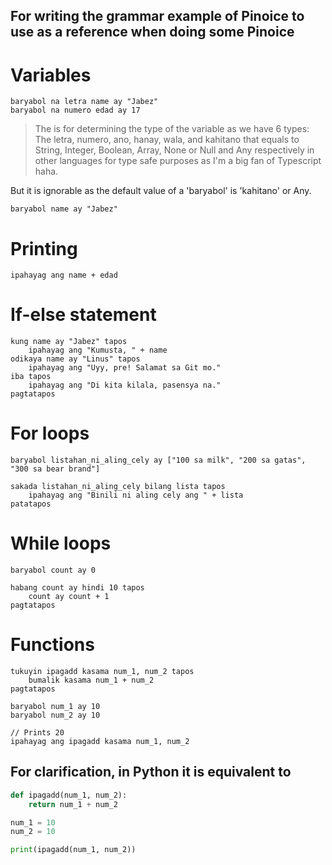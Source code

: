 ## For writing the grammar example of Pinoice to use as a reference when doing some Pinoice

# Variables
```
baryabol na letra name ay "Jabez"
baryabol na numero edad ay 17
```
> The <na> is for determining the type of the variable as we have 6 types:
> The letra, numero, ano, hanay, wala, and kahitano
> that equals to String, Integer, Boolean, Array, None or Null and Any respectively in 
> other languages for type safe purposes as I'm a big fan of Typescript haha.

But it is ignorable as the default value of a 'baryabol' is 'kahitano' or Any.
```
baryabol name ay "Jabez"
```

# Printing
```
ipahayag ang name + edad
```

# If-else statement
```
kung name ay "Jabez" tapos
    ipahayag ang "Kumusta, " + name
odikaya name ay "Linus" tapos
    ipahayag ang "Uyy, pre! Salamat sa Git mo."
iba tapos
    ipahayag ang "Di kita kilala, pasensya na."
pagtatapos
```

# For loops
```
baryabol listahan_ni_aling_cely ay ["100 sa milk", "200 sa gatas", "300 sa bear brand"]

sakada listahan_ni_aling_cely bilang lista tapos
    ipahayag ang "Binili ni aling cely ang " + lista
patatapos
```

# While loops
```
baryabol count ay 0

habang count ay hindi 10 tapos
    count ay count + 1
pagtatapos
```

# Functions
```
tukuyin ipagadd kasama num_1, num_2 tapos
    bumalik kasama num_1 + num_2
pagtatapos

baryabol num_1 ay 10
baryabol num_2 ay 10

// Prints 20
ipahayag ang ipagadd kasama num_1, num_2
```

## For clarification, in Python it is equivalent to
```py
def ipagadd(num_1, num_2):
    return num_1 + num_2

num_1 = 10
num_2 = 10

print(ipagadd(num_1, num_2))
```
